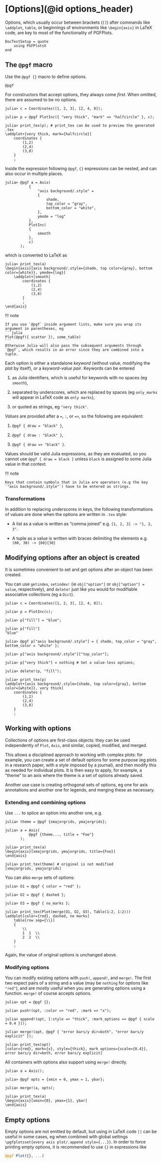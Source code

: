 # [Options](@id options_header)

Options, which usually occur between brackets (`[]`) after commands like `\addplot`, `table`, or beginnings of environments like `\begin{axis}` in LaTeX code, are key to most of the functionality of PGFPlots.

```@meta
DocTestSetup = quote
    using PGFPlotsX
end
```

## The `@pgf` macro

Use the `@pgf {}` macro to define options.

```@docs
@pgf
```

For constructors that accept options, they always come *first*. When omitted, there are assumed to be no options.

```jldoctest p1
julia> c = Coordinates([1, 2, 3], [2, 4, 8]);

julia> p = @pgf PlotInc({ "very thick", "mark" => "halfcircle" }, c);

julia> print_tex(p); # print_tex can be used to preview the generated .tex
\addplot+[very thick, mark={halfcircle}]
    coordinates {
        (1,2)
        (2,4)
        (3,8)
    }
    ;
```

Inside the expression following `@pgf`, `{}` expressions can be nested, and can also occur in multiple places.

```jldoctest p1
julia> @pgf a = Axis(
           {
               "axis background/.style" =
               {
                   shade,
                   top_color = "gray",
                   bottom_color = "white",
               },
               ymode = "log"
           },
           PlotInc(
           {
               smooth
           },
           c)
       );
```

which is converted to LaTeX as

```jldoctest p1
julia> print_tex(a)
\begin{axis}[axis background/.style={shade, top color={gray}, bottom color={white}}, ymode={log}]
    \addplot+[smooth]
        coordinates {
            (1,2)
            (2,4)
            (3,8)
        }
        ;
\end{axis}
```

!!! note

    If you use `@pgf` inside argument lists, make sure you wrap its argument in parentheses, eg
    ```julia
    Plot(@pgf({ scatter }), some_table)
    ```
    Otherwise Julia will also pass the subsequent arguments through `@pgf`, which results in an error since they are combined into a tuple.

Each option is either a standalone *keyword* (without value, modifying the plot by itself), or a *keyword-value pair*. Keywords can be entered

1. as Julia identifiers, which is useful for keywords with no spaces (eg `smooth`),

2. separated by underscores, which are replaced by spaces (eg `only_marks` will appear in LaTeX code as `only marks`),

3. or quoted as strings, eg `"very thick"`.

*Values* are provided after a `=`, `:`, or `=>`, so the following are equivalent:

1. `@pgf { draw = "black" }`,

2. `@pgf { draw : "black" }`,

3. `@pgf { draw => "black" }`.

Values should be valid Julia expressions, as they are evaluated, so you cannot use `@pgf { draw = black }` unless `black` is assigned to some Julia value in that context.

!!! note

    Keys that contain symbols that in Julia are operators (e.g the key `"axis background/.style"`) have to be entered as strings.

### Transformations

In addition to replacing underscores in keys, the following transformations of values are done when the options are written in `.tex` style:

* A list as a value is written as “comma joined” e.g. `[1, 2, 3] -> "1, 2, 3"`.

* A tuple as a value is written with braces delimiting the elements e.g. `(60, 30) -> {60}{30}`


## Modifying options after an object is created

It is sometimes convenient to set and get options after an object has been created.

You can use `getindex`, `setindex!` (ie `obj["option"]` or `obj["option"] = value`, respectively), and `delete!` just like you would for modifiable associative collections (eg a `Dict`).

```jldoctest
julia> c = Coordinates([1, 2, 3], [2, 4, 8]);

julia> p = PlotInc(c);

julia> p["fill"] = "blue";

julia> p["fill"]
"blue"

julia> @pgf p["axis background/.style"] = { shade, top_color = "gray", bottom_color = "white" };

julia> p["axis background/.style"]["top_color"];

julia> p["very thick"] = nothing # Set a value-less options;

julia> delete!(p, "fill");

julia> print_tex(p)
\addplot+[axis background/.style={shade, top color={gray}, bottom color={white}}, very thick]
    coordinates {
        (1,2)
        (2,4)
        (3,8)
    }
    ;
```

## Working with options

Collections of options are first-class objects: they can be used independently of `Plot`, `Axis`, and similar, copied, modified, and merged.

This allows a disciplined approach to working with complex plots: for example, you can create a set of default options for some purpose (eg plots in a research paper, with a style imposed by a journal), and then modify this as needed for individual plots. It is then easy to apply, for example, a “theme” to an axis where the theme is a set of options already saved.

Another use case is creating orthogonal sets of options, eg one for axis annotations and another one for legends, and merging these as necessary.

### Extending and combining options

Use  `...` to splice an option into another one, e.g.

```jldoctest
julia> theme = @pgf {xmajorgrids, ymajorgrids};

julia> a = Axis(
           @pgf {theme..., title = "Foo"}
       );

julia> print_tex(a)
\begin{axis}[xmajorgrids, ymajorgrids, title={Foo}]
\end{axis}

julia> print_tex(theme) # original is not modified
[xmajorgrids, ymajorgrids]
```

You can also `merge` sets of options:
```jldoctest
julia> O1 = @pgf { color = "red" };

julia> O2 = @pgf { dashed };

julia> O3 = @pgf { no_marks };

julia> print_tex(Plot(merge(O1, O2, O3), Table(1:2, 1:2)))
\addplot[color={red}, dashed, no marks]
    table[row sep={\\}]
    {
        \\
        1  1  \\
        2  2  \\
    }
    ;
```
Again, the value of original options is unchanged above.


### Modifying options

You can modify existing options with `push!`, `append!`, and `merge!`. The first two expect pairs of a string and a value (may be `nothing` for options like `"red"`), and are mostly useful when you are generating options using a function. `merge!` of course accepts options.

```jldoctest
julia> opt = @pgf {};

julia> push!(opt, :color => "red", :mark => "x");

julia> append!(opt, [:style => "thick", :mark_options => @pgf { scale = 0.4 }]);

julia> merge!(opt, @pgf { "error bars/y dir=both", "error bars/y explicit" });

julia> print_tex(opt)
[color={red}, mark={x}, style={thick}, mark options={scale={0.4}}, error bars/y dir=both, error bars/y explicit]
```

All containers with options also support using `merge!` directly.

```jldoctest
julia> a = Axis();

julia> @pgf opts = {xmin = 0, ymax = 1, ybar};

julia> merge!(a, opts);

julia> print_tex(a)
\begin{axis}[xmin={0}, ymax={1}, ybar]
\end{axis}
```

## Empty options

Empty options are not emitted by default, but using in LaTeX code `[]` can be useful in some cases, eg when combined with global settings `\pgfplotsset{every axis plot/.append style={...}}`. In order to force printing empty options, it is recommended to use `{}` in expressions like

```julia
@pgf Plot({}, ...)
```
